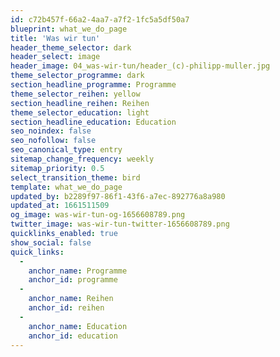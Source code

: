 ```yaml
---
id: c72b457f-66a2-4aa7-a7f2-1fc5a5df50a7
blueprint: what_we_do_page
title: 'Was wir tun'
header_theme_selector: dark
header_select: image
header_image: 04_was-wir-tun/header_(c)-philipp-muller.jpg
theme_selector_programme: dark
section_headline_programme: Programme
theme_selector_reihen: yellow
section_headline_reihen: Reihen
theme_selector_education: light
section_headline_education: Education
seo_noindex: false
seo_nofollow: false
seo_canonical_type: entry
sitemap_change_frequency: weekly
sitemap_priority: 0.5
select_transition_theme: bird
template: what_we_do_page
updated_by: b2289f97-86f1-43f6-a7ec-892776a8a980
updated_at: 1661511509
og_image: was-wir-tun-og-1656608789.png
twitter_image: was-wir-tun-twitter-1656608789.png
quicklinks_enabled: true
show_social: false
quick_links:
  -
    anchor_name: Programme
    anchor_id: programme
  -
    anchor_name: Reihen
    anchor_id: reihen
  -
    anchor_name: Education
    anchor_id: education
---
```

